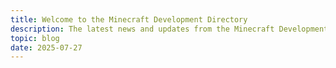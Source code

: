 ```yaml
---
title: Welcome to the Minecraft Development Directory
description: The latest news and updates from the Minecraft Development Directory.
topic: blog
date: 2025-07-27
---
```


